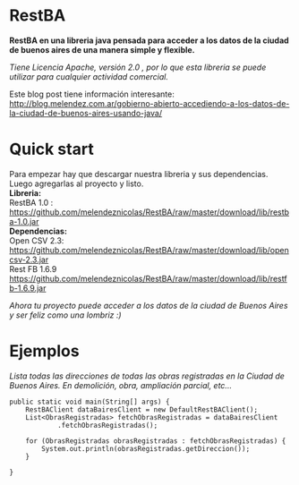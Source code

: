 RestBA
==========================

**RestBA en una libreria java pensada para acceder a los datos de la ciudad de buenos aires de una manera simple y flexible.**

*Tiene Licencia Apache, versión 2.0 , por lo que esta libreria se puede utilizar para cualquier actividad comercial.*

Este blog post tiene información interesante: http://blog.melendez.com.ar/gobierno-abierto-accediendo-a-los-datos-de-la-ciudad-de-buenos-aires-usando-java/


Quick start
==========================
Para empezar hay que descargar nuestra libreria y sus dependencias. Luego agregarlas al proyecto y listo.<br>
<b>Libreria:</b><br>
RestBA 1.0 :  https://github.com/melendeznicolas/RestBA/raw/master/download/lib/restba-1.0.jar <br>
<b>Dependencias:</b><br>
Open CSV 2.3: https://github.com/melendeznicolas/RestBA/raw/master/download/lib/opencsv-2.3.jar <br>
Rest FB 1.6.9 https://github.com/melendeznicolas/RestBA/raw/master/download/lib/restfb-1.6.9.jar <br>

*Ahora tu proyecto puede acceder a los datos de la ciudad de Buenos Aires y ser feliz como una lombriz :)*


Ejemplos
===========================
*Lista todas las direcciones de todas las obras registradas en la Ciudad de Buenos Aires. En demolición, obra, ampliación parcial, etc...*

	public static void main(String[] args) {
		RestBAClient dataBairesClient = new DefaultRestBAClient();
		List<ObrasRegistradas> fetchObrasRegistradas = dataBairesClient
				.fetchObrasRegistradas();

		for (ObrasRegistradas obrasRegistradas : fetchObrasRegistradas) {
			System.out.println(obrasRegistradas.getDireccion());
		}

	}


